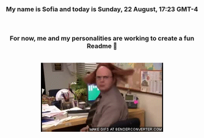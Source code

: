 


<div align="center">
<h3 >My name is Sofia and today is Sunday, 22 August, 17:23 GMT-4</h3><br>
<h3 >For now, me and my personalities are working to create a fun Readme 👋
</h3><br>
<img src='img/dwight.gif' alt='working...'/>
</div>
